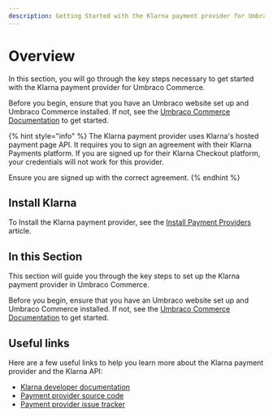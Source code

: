 ```yaml
---
description: Getting Started with the Klarna payment provider for Umbraco Commerce.
---
```


# Overview

In this section, you will go through the key steps necessary to get started with the Klarna payment provider for Umbraco Commerce.

Before you begin, ensure that you have an Umbraco website set up and Umbraco Commerce installed. If not, see the [Umbraco Commerce Documentation](https://docs.umbraco.com/umbraco-commerce/) to get started.

{% hint style="info" %}
The Klarna payment provider uses Klarna's hosted payment page API. It requires you to sign an agreement with their Klarna Payments platform. If you are signed up for their Klarna Checkout platform, your credentials will not work for this provider.

Ensure you are signed up with the correct agreement.
{% endhint %}

## Install Klarna

To Install the Klarna payment provider, see the [Install Payment Providers](../install-payment-providers.md) article.

## In this Section

This section will guide you through the key steps to set up the Klarna payment provider in Umbraco Commerce.

Before you begin, ensure that you have an Umbraco website set up and Umbraco Commerce installed. If not, see the [Umbraco Commerce Documentation](https://docs.umbraco.com/umbraco-commerce/) to get started.

## Useful links

Here are a few useful links to help you learn more about the Klarna payment provider and the Klarna API:

* [Klarna developer documentation](https://docs.klarna.com/)
* [Payment provider source code](https://github.com/umbraco/Umbraco.Commerce.PaymentProviders.Klarna)
* [Payment provider issue tracker](https://github.com/umbraco/Umbraco.Commerce.PaymentProviders.Klarna/issues)
